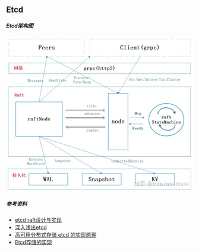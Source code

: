 ## Etcd
##### Etcd架构图

![Etcd整体架构图](../images/etcdserver_architecture.jpg)


##### 参考资料
* [etcd raft设计与实现](https://zhuanlan.zhihu.com/p/51063866)
* [深入浅出etcd](https://mp.weixin.qq.com/s?__biz=MzIzNzU5NTYzMA==&mid=2247485663&idx=1&sn=99b7b003cd9fd083115752fc238839f4&chksm=e8c7765edfb0ff48a350b453a6ad5998082d4c2e7e0fad0d29f20654bb9cb6a7930fdea75388&pass_ticket=prKTSyOEHKW8DR5gjZtbRnXZaJxEr0S%2FOJvr%2BQt4QS3VAuZQs2H6O%2B7WHInGAO9y#rd)
* [高可用分布式存储 etcd 的实现原理
](https://draveness.me/etcd-introduction?from=singlemessage&isappinstalled=0)
* [Etcd存储的实现](https://www.codedump.info/post/20181125-etcd-server/)